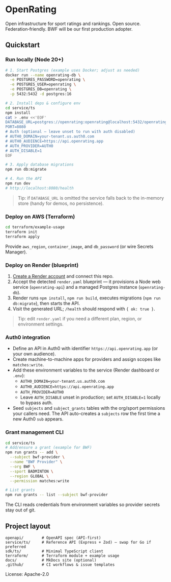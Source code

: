 # OpenRating
Open infrastructure for sport ratings and rankings. Open source. Federation‑friendly. BWF will be our first production adopter.

## Quickstart
### Run locally (Node 20+)
```bash
# 1. Start Postgres (example uses Docker; adjust as needed)
docker run --name openrating-db \
  -e POSTGRES_PASSWORD=openrating \
  -e POSTGRES_USER=openrating \
  -e POSTGRES_DB=openrating \
  -p 5432:5432 -d postgres:16

# 2. Install deps & configure env
cd service/ts
npm install
cat > .env <<'EOF'
DATABASE_URL=postgres://openrating:openrating@localhost:5432/openrating
PORT=8080
# Auth (optional – leave unset to run with auth disabled)
# AUTH0_DOMAIN=your-tenant.us.auth0.com
# AUTH0_AUDIENCE=https://api.openrating.app
# AUTH_PROVIDER=AUTH0
# AUTH_DISABLE=1
EOF

# 3. Apply database migrations
npm run db:migrate

# 4. Run the API
npm run dev
# http://localhost:8080/health
```

> Tip: if `DATABASE_URL` is omitted the service falls back to the in-memory store (handy for demos, no persistence).

### Deploy on AWS (Terraform)
```bash
cd terraform/example-usage
terraform init
terraform apply
```
Provide `aws_region`, `container_image`, and `db_password` (or wire Secrets Manager).

### Deploy on Render (blueprint)
1. [Create a Render account](https://render.com) and connect this repo.
2. Accept the detected `render.yaml` blueprint — it provisions a Node web service (`openrating-api`) and a managed Postgres instance (`openrating-db`).
3. Render runs `npm install`, `npm run build`, executes migrations (`npm run db:migrate`), then starts the API.
4. Visit the generated URL; `/health` should respond with `{ ok: true }`.

> Tip: edit `render.yaml` if you need a different plan, region, or environment settings.

### Auth0 integration
- Define an API in Auth0 with identifier `https://api.openrating.app` (or your own audience).
- Create machine-to-machine apps for providers and assign scopes like `matches:write`.
- Add these environment variables to the service (Render dashboard or `.env`):
  - `AUTH0_DOMAIN=your-tenant.us.auth0.com`
  - `AUTH0_AUDIENCE=https://api.openrating.app`
  - `AUTH_PROVIDER=AUTH0`
  - Leave `AUTH_DISABLE` unset in production; set `AUTH_DISABLE=1` locally to bypass auth.
- Seed `subjects` and `subject_grants` tables with the org/sport permissions your callers need.  The API auto-creates a `subjects` row the first time a new Auth0 `sub` appears.

### Grant management CLI
```bash
cd service/ts
# Add/ensure a grant (example for BWF)
npm run grants -- add \
  --subject bwf-provider \
  --name "BWF Provider" \
  --org BWF \
  --sport BADMINTON \
  --region GLOBAL \
  --permission matches:write

# List grants
npm run grants -- list --subject bwf-provider
```

The CLI reads credentials from environment variables so provider secrets stay out of git.

## Project layout
```
openapi/        # OpenAPI spec (API-first)
service/ts/     # Reference API (Express + Zod) — swap for Go if preferred
sdk/ts/         # Minimal TypeScript client
terraform/      # Terraform module + example usage
docs/           # MkDocs site (optional)
.github/        # CI workflows & issue templates
```
License: Apache-2.0
